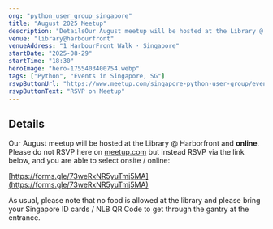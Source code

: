 ```yaml
---
org: "python_user_group_singapore"
title: "August 2025 Meetup"
description: "DetailsOur August meetup will be hosted at the Library @ Harborfront and online. Please do not RSVP here on meetup.com but instead RSVP via the link below, and "
venue: "library@harbourfront"
venueAddress: "1 HarbourFront Walk · Singapore"
startDate: "2025-08-29"
startTime: "18:30"
heroImage: "hero-1755403400754.webp"
tags: ["Python", "Events in Singapore, SG"]
rsvpButtonUrl: "https://www.meetup.com/singapore-python-user-group/events/310523979"
rsvpButtonText: "RSVP on Meetup"
---
```


## Details

Our August meetup will be hosted at the Library @ Harborfront and **online**. Please do not RSVP here on [meetup.com](http://meetup.com) but instead RSVP via the link below, and you are able to select onsite / online:

[https://forms.gle/73weRxNR5yuTmj5MA](https://forms.gle/73weRxNR5yuTmj5MA)

As usual, please note that no food is allowed at the library and please bring your Singapore ID cards / NLB QR Code to get through the gantry at the entrance.